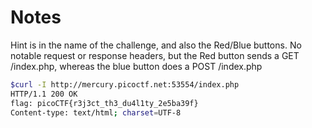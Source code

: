 # Notes

Hint is in the name of the challenge, and also the Red/Blue buttons.
No notable request or response headers, but the Red button sends a GET /index.php, whereas the blue button does a POST /index.php

```bash
$curl -I http://mercury.picoctf.net:53554/index.php
HTTP/1.1 200 OK
flag: picoCTF{r3j3ct_th3_du4l1ty_2e5ba39f}
Content-type: text/html; charset=UTF-8
```
